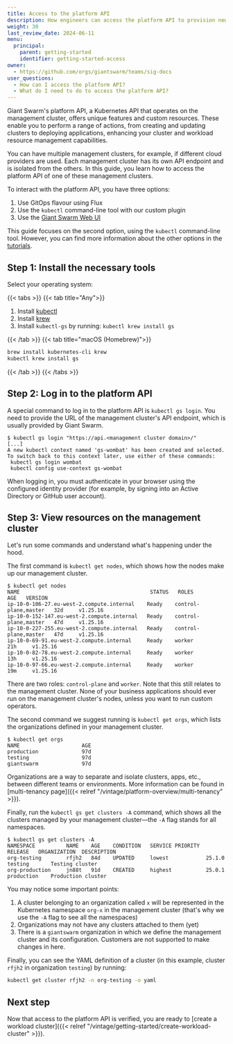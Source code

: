 ```yaml
---
title: Access to the platform API
description: How engineers can access the platform API to provision new workload clusters or deploy applications.
weight: 30
last_review_date: 2024-06-11
menu:
  principal:
    parent: getting-started
    identifier: getting-started-access
owner:
  - https://github.com/orgs/giantswarm/teams/sig-docs
user_questions:
  - How can I access the platform API?
  - What do I need to do to access the platform API?
---
```


Giant Swarm's platform API, a Kubernetes API that operates on the management cluster, offers unique features and custom resources. These enable you to perform a range of actions, from creating and updating clusters to deploying applications, enhancing your cluster and workload resource management capabilities.

You can have multiple management clusters, for example, if different cloud providers are used. Each management cluster has its own API endpoint and is isolated from the others. In this guide, you learn how to access the platform API of one of these management clusters.

To interact with the platform API, you have three options:

1. Use GitOps flavour using Flux
2. Use the `kubectl` command-line tool with our custom plugin
3. Use the [Giant Swarm Web UI](https://docs.giantswarm.io/ui-api/)

This guide focuses on the second option, using the `kubectl` command-line tool. However, you can find more information about the other options in the [tutorials](https://docs.giantswarm.io/tutorials/).

## Step 1: Install the necessary tools

Select your operating system:

{{< tabs >}}
{{< tab title="Any">}}

1. Install [kubectl](https://kubernetes.io/docs/tasks/tools/#kubectl)
2. Install [krew](https://krew.sigs.k8s.io/)
3. Install `kubectl-gs` by running: `kubectl krew install gs`

{{< /tab >}}
{{< tab title="macOS (Homebrew)">}}

```sh
brew install kubernetes-cli krew
kubectl krew install gs
```

{{< /tab >}}
{{< /tabs >}}

## Step 2: Log in to the platform API

A special command to log in to the platform API is `kubectl gs login`. You need to provide the URL of the management cluster's API endpoint, which is usually provided by Giant Swarm.

```text
$ kubectl gs login "https://api.<management cluster domain>/"
[...]
A new kubectl context named 'gs-wombat' has been created and selected. To switch back to this context later, use either of these commands:
 kubectl gs login wombat
 kubectl config use-context gs-wombat
```

When logging in, you must authenticate in your browser using the configured identity provider (for example, by signing into an Active Directory or GitHub user account).

## Step 3: View resources on the management cluster

Let's run some commands and understand what's happening under the hood.

The first command is `kubectl get nodes`, which shows how the nodes make up our management cluster.

```text
$ kubectl get nodes
NAME                                          STATUS   ROLES                  AGE   VERSION
ip-10-0-106-27.eu-west-2.compute.internal    Ready    control-plane,master   32d     v1.25.16
ip-10-0-152-147.eu-west-2.compute.internal   Ready    control-plane,master   47d     v1.25.16
ip-10-0-227-255.eu-west-2.compute.internal   Ready    control-plane,master   47d     v1.25.16
ip-10-0-69-91.eu-west-2.compute.internal     Ready    worker                 21h     v1.25.16
ip-10-0-82-78.eu-west-2.compute.internal     Ready    worker                 13h     v1.25.16
ip-10-0-97-66.eu-west-2.compute.internal     Ready    worker                 19m     v1.25.16
```

There are two roles: `control-plane` and `worker`. Note that this still relates to the management cluster. None of your business applications should ever run on the management cluster's nodes, unless you want to run custom operators.

The second command we suggest running is `kubectl get orgs`, which lists the organizations defined in your management cluster.

```text
$ kubectl get orgs
NAME                    AGE
production              97d
testing                 97d
giantswarm              97d
```

Organizations are a way to separate and isolate clusters, apps, etc., between different teams or environments. More information can be found in [multi-tenancy page]({{< relref "/vintage/platform-overview/multi-tenancy" >}}).

Finally, run the `kubectl gs get clusters -A` command, which shows all the clusters managed by your management cluster—the `-A` flag stands for all namespaces.

```text
$ kubectl gs get clusters -A
NAMESPACE          NAME    AGE    CONDITION   SERVICE PRIORITY  RELEASE   ORGANIZATION  DESCRIPTION
org-testing        rfjh2   84d    UPDATED     lowest            25.1.0    testing       Testing cluster
org-production     jn88t   91d    CREATED     highest           25.0.1    production    Production cluster
```

You may notice some important points:

1. A cluster belonging to an organization called `x` will be represented in the Kubernetes namespace `org-x` in the management cluster (that's why we use the `-A` flag to see all the namespaces)
2. Organizations may not have any clusters attached to them (yet)
3. There is a `giantswarm` organization in which we define the management cluster and its configuration. Customers are not supported to make changes in here.

Finally, you can see the YAML definition of a cluster (in this example, cluster `rfjh2` in organization `testing`) by running:

```sh
kubectl get cluster rfjh2 -n org-testing -o yaml
```

## Next step

Now that access to the platform API is verified, you are ready to [create a workload cluster]({{< relref "/vintage/getting-started/create-workload-cluster" >}}).
